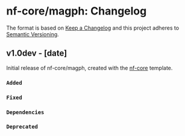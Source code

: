 # nf-core/magph: Changelog

The format is based on [Keep a Changelog](https://keepachangelog.com/en/1.0.0/)
and this project adheres to [Semantic Versioning](https://semver.org/spec/v2.0.0.html).

## v1.0dev - [date]

Initial release of nf-core/magph, created with the [nf-core](https://nf-co.re/) template.

### `Added`

### `Fixed`

### `Dependencies`

### `Deprecated`
